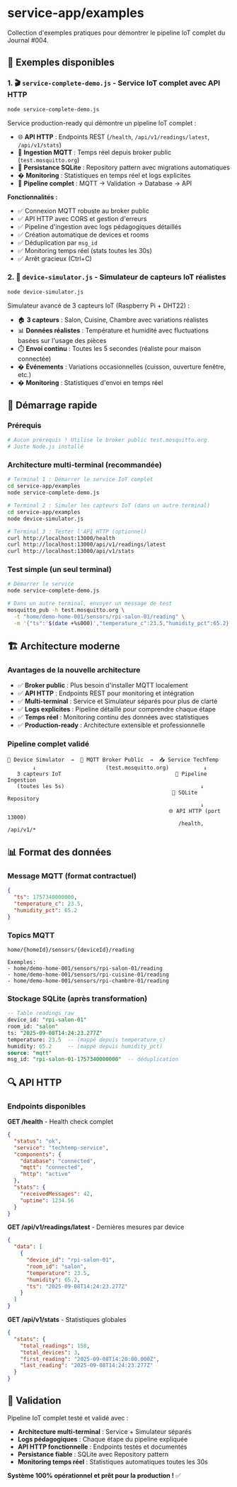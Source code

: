 # service-app/examples

Collection d'exemples pratiques pour démontrer le pipeline IoT complet du Journal #004.

## 🎯 Exemples disponibles

### 1. 🎬 `service-complete-demo.js` - Service IoT complet avec API HTTP
```bash
node service-complete-demo.js
```

Service production-ready qui démontre un pipeline IoT complet :
- 🌐 **API HTTP** : Endpoints REST (`/health`, `/api/v1/readings/latest`, `/api/v1/stats`)
- 📡 **Ingestion MQTT** : Temps réel depuis broker public (`test.mosquitto.org`)
- 💾 **Persistance SQLite** : Repository pattern avec migrations automatiques
- � **Monitoring** : Statistiques en temps réel et logs explicites
- 🔄 **Pipeline complet** : MQTT → Validation → Database → API

**Fonctionnalités :**
- ✅ Connexion MQTT robuste au broker public
- ✅ API HTTP avec CORS et gestion d'erreurs
- ✅ Pipeline d'ingestion avec logs pédagogiques détaillés
- ✅ Création automatique de devices et rooms
- ✅ Déduplication par `msg_id`
- ✅ Monitoring temps réel (stats toutes les 30s)
- ✅ Arrêt gracieux (Ctrl+C)

### 2. 📱 `device-simulator.js` - Simulateur de capteurs IoT réalistes
```bash
node device-simulator.js
```

Simulateur avancé de 3 capteurs IoT (Raspberry Pi + DHT22) :
- 🏠 **3 capteurs** : Salon, Cuisine, Chambre avec variations réalistes
- 📊 **Données réalistes** : Température et humidité avec fluctuations basées sur l'usage des pièces
- ⏱️ **Envoi continu** : Toutes les 5 secondes (réaliste pour maison connectée)
- � **Événements** : Variations occasionnelles (cuisson, ouverture fenêtre, etc.)
- � **Monitoring** : Statistiques d'envoi en temps réel

## 🚀 Démarrage rapide

### Prérequis
```bash
# Aucun prérequis ! Utilise le broker public test.mosquitto.org
# Juste Node.js installé
```

### Architecture multi-terminal (recommandée)
```bash
# Terminal 1 : Démarrer le service IoT complet
cd service-app/examples
node service-complete-demo.js

# Terminal 2 : Simuler les capteurs IoT (dans un autre terminal)
cd service-app/examples  
node device-simulator.js

# Terminal 3 : Tester l'API HTTP (optionnel)
curl http://localhost:13000/health
curl http://localhost:13000/api/v1/readings/latest
curl http://localhost:13000/api/v1/stats
```

### Test simple (un seul terminal)
```bash
# Démarrer le service
node service-complete-demo.js

# Dans un autre terminal, envoyer un message de test
mosquitto_pub -h test.mosquitto.org \
  -t "home/demo-home-001/sensors/rpi-salon-01/reading" \
  -m '{"ts":'$(date +%s000)',"temperature_c":23.5,"humidity_pct":65.2}'
```

## 🏗️ Architecture moderne

### Avantages de la nouvelle architecture
- ✅ **Broker public** : Plus besoin d'installer MQTT localement
- ✅ **API HTTP** : Endpoints REST pour monitoring et intégration
- ✅ **Multi-terminal** : Service et Simulateur séparés pour plus de clarté
- ✅ **Logs explicites** : Pipeline détaillé pour comprendre chaque étape
- ✅ **Temps réel** : Monitoring continu des données avec statistiques
- ✅ **Production-ready** : Architecture extensible et professionnelle

### Pipeline complet validé
```
📱 Device Simulator  →  📡 MQTT Broker Public  →  📥 Service TechTemp
        ↓                      (test.mosquitto.org)           ↓
   3 capteurs IoT                                    🔄 Pipeline Ingestion
   (toutes les 5s)                                           ↓
                                                    💾 SQLite Repository
                                                             ↓
                                                   🌐 API HTTP (port 13000)
                                                      /health, /api/v1/*
```

## 📊 Format des données

### Message MQTT (format contractuel)
```json
{
  "ts": 1757340000000,
  "temperature_c": 23.5,
  "humidity_pct": 65.2
}
```

### Topics MQTT
```
home/{homeId}/sensors/{deviceId}/reading

Exemples:
- home/demo-home-001/sensors/rpi-salon-01/reading
- home/demo-home-001/sensors/rpi-cuisine-01/reading  
- home/demo-home-001/sensors/rpi-chambre-01/reading
```

### Stockage SQLite (après transformation)
```sql
-- Table readings_raw
device_id: "rpi-salon-01"
room_id: "salon" 
ts: "2025-09-08T14:24:23.277Z"
temperature: 23.5  -- (mappé depuis temperature_c)
humidity: 65.2     -- (mappé depuis humidity_pct)
source: "mqtt"
msg_id: "rpi-salon-01-1757340000000"  -- déduplication
```

## 🔍 API HTTP

### Endpoints disponibles

**GET /health** - Health check complet
```json
{
  "status": "ok",
  "service": "techtemp-service", 
  "components": {
    "database": "connected",
    "mqtt": "connected",
    "http": "active"
  },
  "stats": {
    "receivedMessages": 42,
    "uptime": 1234.56
  }
}
```

**GET /api/v1/readings/latest** - Dernières mesures par device
```json
{
  "data": [
    {
      "device_id": "rpi-salon-01",
      "room_id": "salon",
      "temperature": 23.5,
      "humidity": 65.2,
      "ts": "2025-09-08T14:24:23.277Z"
    }
  ]
}
```

**GET /api/v1/stats** - Statistiques globales
```json
{
  "stats": {
    "total_readings": 158,
    "total_devices": 3,
    "first_reading": "2025-09-08T14:20:00.000Z",
    "last_reading": "2025-09-08T14:24:23.277Z"
  }
}
```

## 🎉 Validation

Pipeline IoT complet testé et validé avec :
- **Architecture multi-terminal** : Service + Simulateur séparés
- **Logs pédagogiques** : Chaque étape du pipeline expliquée
- **API HTTP fonctionnelle** : Endpoints testés et documentés  
- **Persistance fiable** : SQLite avec Repository pattern
- **Monitoring temps réel** : Statistiques automatiques toutes les 30s

**Système 100% opérationnel et prêt pour la production !** ✅
